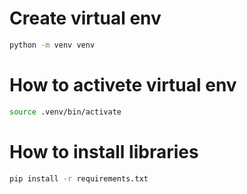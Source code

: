# Create virtual env
```bash
python -m venv venv
```

# How to activete virtual env
```bash
source .venv/bin/activate
```

# How to install libraries
```bash
pip install -r requirements.txt
```